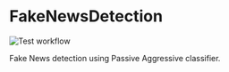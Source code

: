 # FakeNewsDetection

![Test workflow](https://github.com/Legion-God/FakeNewsDetection/actions/workflows/tests.yml/badge.svg)

Fake News detection using Passive Aggressive classifier.

